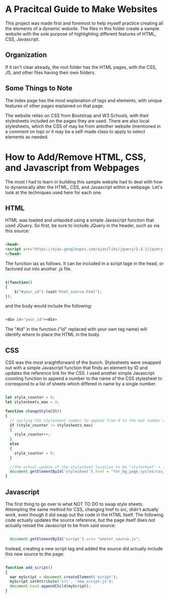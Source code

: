 # A Pracitcal Guide to Make Websites

This project was made first and foremost to help myself practice creating all the elements of a dynamic website. The files in this folder create a sample website with the sole purpose of highlighting different features of HTML, CSS, Javascript.

## Organization

If it isn't clear already, the root folder has the HTML pages, with the CSS, JS, and other files having their own folders.

## Some Things to Note

The index page has the most explanation of tags and elements, with unique features of other pages explained on that page.

The website relies on CSS from Bootstrap and W3 Schools, with their stylesheets included on the pages they are used. There are also local stylesheets, which the CSS of may be from antother website (mentioned in a comment on top) or it may be a self-made class to apply to select elements as needed.

# How to Add/Remove HTML, CSS, and Javascript from Webpages

The most I had to learn in building this sample website had to deal with how to dynamically alter the HTML, CSS, and Javascript within a webpage. Let's look at the techniques used here for each one.

## HTML

HTML was loaded and unlaoded using a simple Javascript function that used JQuery. So first, be sure to include JQuery in the header, such as via this source:

```html

<head>
<script src="https://ajax.googleapis.com/ajax/libs/jquery/3.4.1/jquery.min.js"></script>
</head>

```

The function ias as follows. It can be included in a script tage in the head, or factored out into another .js file.

```javascript

$(function()
{
    $("#your_id").load("html_source.html");
});

```

and the body would include the following:

```html

<div id="your_id"><div>

```

The "#id" in the function ("id" replaced with your own tag name) will identify where to place the HTML in the body.

## CSS

CSS was the most sraightforward of the bunch. Stylesheets were swapped out with a simple Javascript function that finds an element by ID and updates the reference link for the CSS. I used another simple Javascript counting function to append a number to the name of the CSS stylesheet to correspond to a list of sheets which differed in name by a single number.

```javascript

let style_counter = 0;
let stylesheets_max = 4;

function changeStyleCSS()
{
  // cycling the stylesheet number to append from 0 to the max number of stylesheets.
  if (style_counter != stylesheets_max)
  {
    style_counter++;
  }
  else
  {
    style_counter = 0;
  }

  //The actual update of the stylesheet location to be "stylesheet" + 1
  document.getElementById('stylesheet').href = "for_bg_page_cycles/css_bgs/stylesheet" + style_counter +".css";
}

```

## Javascript

The first thing to go over is what NOT TO DO to swap style sheets. Attempting the same method for CSS, changing href to src, didn't actually work, even though it did swap out the code in the HTML itself. The following code actually updates the source reference, but the page itself does not actually reload the Javascript to be from said source:

```javascript

  document.getElementById('script').src= "anoter_source.js";

```

Instead, creating a new script tag and added the source did actually include this new source to the page:

```javascript

function add_script()
{
  var myScript = document.createElement('script');
  myScript.setAttribute('src', 'new_script.js');
  document.head.appendChild(myScript);
}

```

